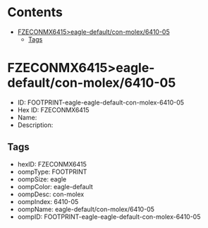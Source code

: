 



Contents
========

* [FZECONMX6415>eagle-default/con-molex/6410-05](#fzeconmx6415eagle-defaultcon-molex6410-05)
	* [Tags](#tags)

# FZECONMX6415>eagle-default/con-molex/6410-05

- ID: FOOTPRINT-eagle-eagle-default-con-molex-6410-05
- Hex ID: FZECONMX6415
- Name: 
- Description: 

## Tags

- hexID: FZECONMX6415
- oompType: FOOTPRINT
- oompSize: eagle
- oompColor: eagle-default
- oompDesc: con-molex
- oompIndex: 6410-05
- oompName: eagle-default/con-molex/6410-05
- oompID: FOOTPRINT-eagle-eagle-default-con-molex-6410-05
